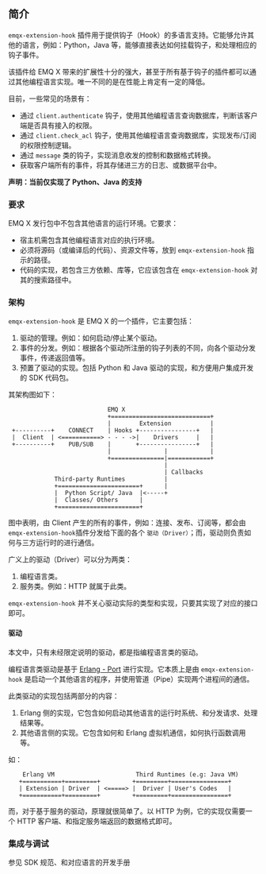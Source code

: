 ## 简介

`emqx-extension-hook` 插件用于提供钩子（Hook）的多语言支持。它能够允许其他的语言，例如：Python，Java 等，能够直接表达如何挂载钩子，和处理相应的钩子事件。

该插件给 EMQ X 带来的扩展性十分的强大，甚至于所有基于钩子的插件都可以通过其他编程语言实现。唯一不同的是在性能上肯定有一定的降低。

目前，一些常见的场景有：

- 通过 `client.authenticate` 钩子，使用其他编程语言查询数据库，判断该客户端是否具有接入的权限。
- 通过 `client.check_acl` 钩子，使用其他编程语言查询数据库，实现发布/订阅的权限控制逻辑。
- 通过 `message` 类的钩子，实现消息收发的控制和数据格式转换。
- 获取客户端所有的事件，将其存储进三方的日志、或数据平台中。

**声明：当前仅实现了 Python、Java 的支持** 


### 要求

EMQ X 发行包中不包含其他语言的运行环境。它要求：

- 宿主机需包含其他编程语言对应的执行环境。
- 必须将源码（或编译后的代码）、资源文件等，放到 `emqx-extension-hook` 指示的路径。
- 代码的实现，若包含三方依赖、库等，它应该包含在 `emqx-extension-hook` 对其的搜索路径中。


### 架构

`emqx-extension-hook` 是 EMQ X 的一个插件，它主要包括：

1. 驱动的管理。例如：如何启动/停止某个驱动。
2. 事件的分发。例如：根据各个驱动所注册的钩子列表的不同，向各个驱动分发事件，传递返回值等。
3. 预置了驱动的实现。包括 Python 和 Java 驱动的实现，和方便用户集成开发的 SDK 代码包。

其架构图如下：

```
                            EMQ X
                            +============================+
                            |        Extension           |
 +----------+    CONNECT    | Hooks +----------------+   |
 |  Client  | <===========> - - - ->|    Drivers     |   |
 +----------+    PUB/SUB    |       +----------------+   |
                            |               |            |
                            +===============|============+
                                            |
                                            | Callbacks
             Third-party Runtimes           |
             +=======================+      |
             |  Python Script/ Java  |<-----+
             |  Classes/ Others      |
             +=======================+
```

图中表明，由 Client 产生的所有的事件，例如：连接、发布、订阅等，都会由 `emqx-extension-hook`插件分发给下面的各个 `驱动（Driver）`；而，驱动则负责如何与三方运行时的进行通信。

广义上的驱动（Driver）可以分为两类：

1. 编程语言类。
2. 服务类。例如：HTTP 就属于此类。

`emqx-extension-hook` 并不关心驱动实际的类型和实现，只要其实现了对应的接口即可。


#### 驱动

本文中，只有未经限定说明的驱动，都是指编程语言类的驱动。

编程语言类驱动是基于 [Erlang - Port](http://erlang.org/doc/tutorial/c_port.html) 进行实现。它本质上是由 `emqx-extension-hook` 是启动一个其他语言的程序，并使用管道（Pipe）实现两个进程间的通信。


此类驱动的实现包括两部分的内容：

1. Erlang 侧的实现，它包含如何启动其他语言的运行时系统、和分发请求、处理结果等。
2. 其他语言侧的实现。它包含如何和 Erlang 虚拟机通信，如何执行函数调用等。

如：

```
    Erlang VM                       Third Runtimes (e.g: Java VM)
   +===========+=========+         +=========+================+
   | Extension | Driver  | <=====> |  Driver | User's Codes   |
   +===========+=========+         +=========+================+
```

而，对于基于服务的驱动，原理就很简单了。以 HTTP 为例，它的实现仅需要一个 HTTP 客户端、和指定服务端返回的数据格式即可。

### 集成与调试

参见 SDK 规范、和对应语言的开发手册

